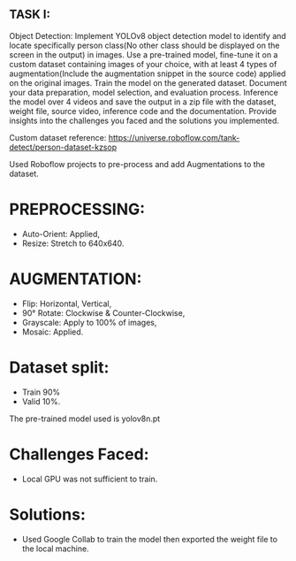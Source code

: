 ## TASK I:

Object Detection: Implement YOLOv8 object detection model to identify and locate
specifically person class(No other class should be displayed on the screen in the
output) in images.
Use a pre-trained model, fine-tune it on a custom dataset containing images of your
choice, with at least 4 types of augmentation(Include the augmentation snippet in the
source code) applied on the original images.
Train the model on the generated dataset.
Document your data preparation, model selection, and evaluation process.
Inference the model over 4 videos and save the output in a zip file with the dataset,
weight file, source video, inference code and the documentation.
Provide insights into the challenges you faced and the solutions you implemented.

Custom dataset reference: https://universe.roboflow.com/tank-detect/person-dataset-kzsop

Used Roboflow projects to pre-process and add Augmentations to the dataset.

# PREPROCESSING: 
- Auto-Orient: Applied,
- Resize: Stretch to 640x640.

# AUGMENTATION:
- Flip: Horizontal, Vertical,
- 90° Rotate: Clockwise & Counter-Clockwise,
- Grayscale: Apply to 100% of images,
- Mosaic: Applied.

# Dataset split: 
- Train 90%
- Valid 10%.

The pre-trained model used is yolov8n.pt 

# Challenges Faced: 
- Local GPU was not sufficient to train.
# Solutions:
- Used Google Collab to train the model then exported the weight file to the local machine.
